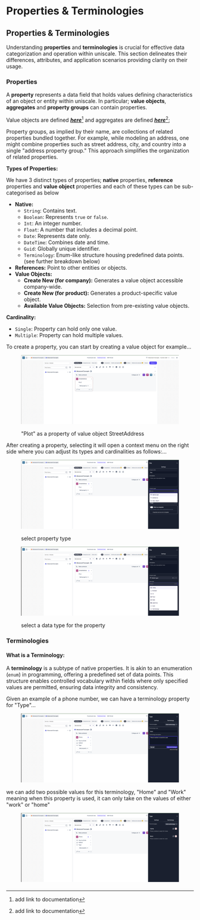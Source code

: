 # Properties & Terminologies

## Properties & Terminologies

Understanding **properties** and **terminologies** is crucial for effective data categorization and operation within uniscale. This section delineates their differences, attributes, and application scenarios providing clarity on their usage.

### Properties

A **property** represents a data field that holds values defining characteristics of an object or entity within uniscale. In particular; **value objects**, **aggregates** and **property groups** can contain properties.

Value objects are defined [_**here**_](#user-content-fn-1)[^1] and aggregates are defined [_**here**_](#user-content-fn-2)[^2];

Property groups, as implied by their name, are collections of related properties bundled together. For example, while modeling an address, one might combine properties such as street address, city, and country into a single "address property group." This approach simplifies the organization of related properties.

**Types of Properties:**

We have 3 distinct types of properties; **native** properties, **reference** properties and **value object** properties  and each of these types can be sub-categorised as below

* **Native:**
  * `String`: Contains text.
  * `Boolean`: Represents `true` or `false`.
  * `Int`: An integer number.
  * `Float`: A number that includes a decimal point.
  * `Date`: Represents date only.
  * `DateTime`: Combines date and time.
  * `Guid`: Globally unique identifier.
  * `Terminology`: Enum-like structure housing predefined data points. (see further breakdown below)
* **References:** Point to other entities or objects.
* **Value Objects:**
  * **Create New (for company):** Generates a value object accessible company-wide.
  * **Create New (for product):** Generates a product-specific value object.
  * **Available Value Objects:** Selection from pre-existing value objects.

**Cardinality:**

* `Single`: Property can hold only one value.
* `Multiple`: Property can hold multiple values.



To create a property, you can start by creating a value object for example...

<figure><img src="../../.gitbook/assets/Screenshot 2024-04-23 at 19.14.51.png" alt=""><figcaption><p>"Plot" as a property of value object StreetAddress</p></figcaption></figure>

After creating a property, selecting it will open a context menu on the right side where you can adjust its types and cardinalities as follows:...

<figure><img src="../../.gitbook/assets/Screenshot 2024-04-23 at 19.15.03.png" alt=""><figcaption><p>select property type</p></figcaption></figure>

<figure><img src="../../.gitbook/assets/Screenshot 2024-04-23 at 19.18.46.png" alt=""><figcaption><p>select a data type for the property</p></figcaption></figure>

### Terminologies

#### What is a Terminology:

A **terminology** is a subtype of native properties. It is akin to an enumeration (`enum`) in programming, offering a predefined set of data points. This structure enables controlled vocabulary within fields where only specified values are permitted, ensuring data integrity and consistency.

Given an example of a phone number, we can have a terminology property for "Type"...

<figure><img src="../../.gitbook/assets/Screenshot 2024-04-23 at 20.49.19.png" alt=""><figcaption></figcaption></figure>

we can add two possible values for this terminology, "Home" and "Work" meaning when this property is used, it can only take on the values of either "work" or "home"

<figure><img src="../../.gitbook/assets/Screenshot 2024-04-23 at 20.49.54.png" alt=""><figcaption></figcaption></figure>

####

[^1]: add link to documentation

[^2]: add link to documentation
